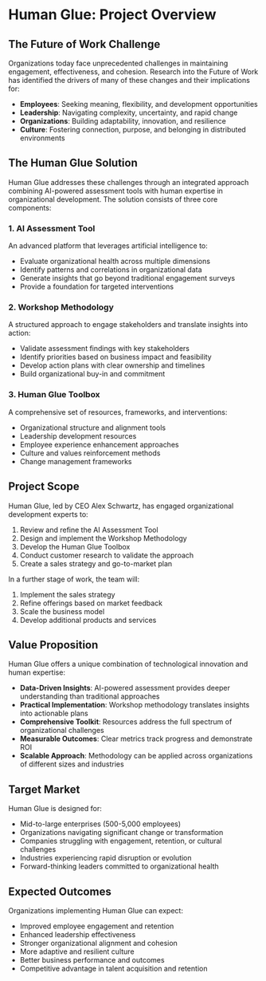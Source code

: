 # Human Glue: Project Overview

## The Future of Work Challenge

Organizations today face unprecedented challenges in maintaining engagement, effectiveness, and cohesion. Research into the Future of Work has identified the drivers of many of these changes and their implications for:

- **Employees**: Seeking meaning, flexibility, and development opportunities
- **Leadership**: Navigating complexity, uncertainty, and rapid change
- **Organizations**: Building adaptability, innovation, and resilience
- **Culture**: Fostering connection, purpose, and belonging in distributed environments

## The Human Glue Solution

Human Glue addresses these challenges through an integrated approach combining AI-powered assessment tools with human expertise in organizational development. The solution consists of three core components:

### 1. AI Assessment Tool

An advanced platform that leverages artificial intelligence to:
- Evaluate organizational health across multiple dimensions
- Identify patterns and correlations in organizational data
- Generate insights that go beyond traditional engagement surveys
- Provide a foundation for targeted interventions

### 2. Workshop Methodology

A structured approach to engage stakeholders and translate insights into action:
- Validate assessment findings with key stakeholders
- Identify priorities based on business impact and feasibility
- Develop action plans with clear ownership and timelines
- Build organizational buy-in and commitment

### 3. Human Glue Toolbox

A comprehensive set of resources, frameworks, and interventions:
- Organizational structure and alignment tools
- Leadership development resources
- Employee experience enhancement approaches
- Culture and values reinforcement methods
- Change management frameworks

## Project Scope

Human Glue, led by CEO Alex Schwartz, has engaged organizational development experts to:

1. Review and refine the AI Assessment Tool
2. Design and implement the Workshop Methodology
3. Develop the Human Glue Toolbox
4. Conduct customer research to validate the approach
5. Create a sales strategy and go-to-market plan

In a further stage of work, the team will:

1. Implement the sales strategy
2. Refine offerings based on market feedback
3. Scale the business model
4. Develop additional products and services

## Value Proposition

Human Glue offers a unique combination of technological innovation and human expertise:

- **Data-Driven Insights**: AI-powered assessment provides deeper understanding than traditional approaches
- **Practical Implementation**: Workshop methodology translates insights into actionable plans
- **Comprehensive Toolkit**: Resources address the full spectrum of organizational challenges
- **Measurable Outcomes**: Clear metrics track progress and demonstrate ROI
- **Scalable Approach**: Methodology can be applied across organizations of different sizes and industries

## Target Market

Human Glue is designed for:

- Mid-to-large enterprises (500-5,000 employees)
- Organizations navigating significant change or transformation
- Companies struggling with engagement, retention, or cultural challenges
- Industries experiencing rapid disruption or evolution
- Forward-thinking leaders committed to organizational health

## Expected Outcomes

Organizations implementing Human Glue can expect:

- Improved employee engagement and retention
- Enhanced leadership effectiveness
- Stronger organizational alignment and cohesion
- More adaptive and resilient culture
- Better business performance and outcomes
- Competitive advantage in talent acquisition and retention 